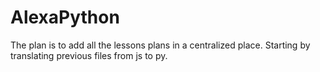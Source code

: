 # AlexaPython
The plan is to add all the lessons plans in a centralized place.
Starting by translating previous files from js to py.
